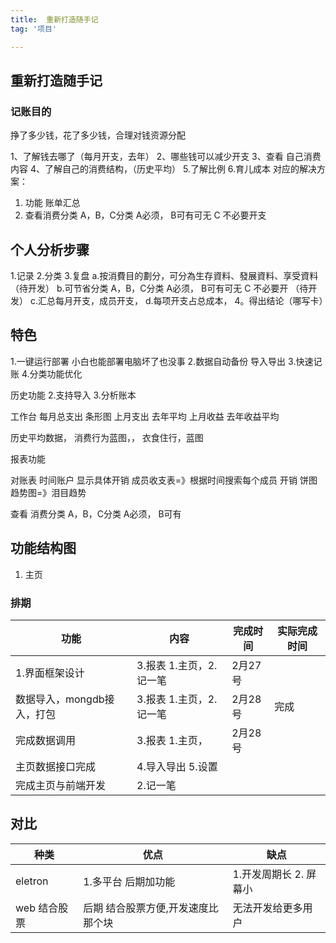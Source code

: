 ```yaml
---
title:  重新打造随手记
tag: '项目'

---
```


## 重新打造随手记

###  记账目的
挣了多少钱，花了多少钱，合理对钱资源分配

1、了解钱去哪了（每月开支，去年）
2、哪些钱可以减少开支
3、查看 自己消费内容
4、了解自己的消费结构，（历史平均）
5.了解比例
6.育儿成本
对应的解决方案： 
1.  功能 账单汇总 
2.  查看消费分类 A，B，C分类 A必须， B可有可无 C 不必要开支

## 个人分析步骤
1.记录
2.分类
3.复盘
    a.按消費目的劃分，可分為生存資料、發展資料、享受資料（待开发）
    b.可节省分类 A，B，C分类 A必须， B可有可无 C 不必要开 （待开发）
    c.汇总每月开支，成员开支，
    d.每项开支占总成本，
4。得出结论（哪写卡）

## 特色
1.一键运行部署 小白也能部署电脑坏了也没事
2.数据自动备份 导入导出
3.快速记账
4.分类功能优化

历史功能
2.支持导入
3.分析账本

工作台
每月总支出 条形图
上月支出 去年平均 上月收益 去年收益平均

历史平均数据，
消费行为蓝图，， 衣食住行，蓝图

报表功能

对账表 时间账户 显示具体开销
成员收支表=》根据时间搜索每个成员 开销 饼图
趋势图=》泪目趋势

查看
    消费分类
A，B，C分类 A必须， B可有

## 功能结构图
1. 主页


### 排期

| 功能                       | 内容                    | 完成时间 | 实际完成时间 |
| -------------------------- | ----------------------- | -------- | ------------ |
| 1.界面框架设计             | 3.报表 1.主页，2.记一笔 | 2月27号  |              |
| 数据导入，mongdb接入，打包 | 3.报表 1.主页，2.记一笔 | 2月28号  | 完成         |
| 完成数据调用            | 3.报表 1.主页，         | 2月28号  |              |
| 主页数据接口完成             | 4.导入导出 5.设置       |          |              |
| 完成主页与前端开发            | 2.记一笔                |          |              |


## 对比
| 种类     | 优点               | 缺点 |
| -------- | ---------------------- | ---- |
| eletron | 1.多平台    后期加功能        |  1.开发周期长 2. 屏幕小     |
| web 结合股票 |     后期 结合股票方便,开发速度比那个块       |   无法开发给更多用户   |
